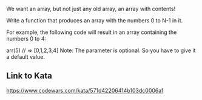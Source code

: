 We want an array, but not just any old array, an array with contents!

Write a function that produces an array with the numbers 0 to N-1 in it.

For example, the following code will result in an array containing the numbers 0 to 4:

arr(5) // => [0,1,2,3,4]
Note: The parameter is optional. So you have to give it a default value.

## Link to Kata
https://www.codewars.com/kata/571d42206414b103dc0006a1
